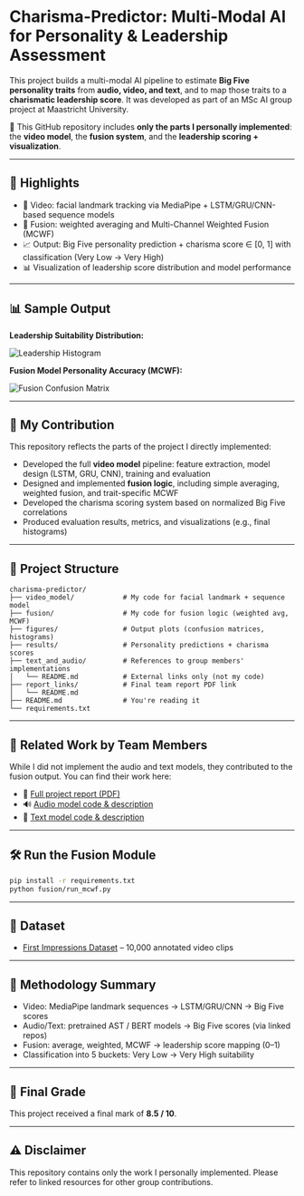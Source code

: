 # Charisma-Predictor: Multi-Modal AI for Personality & Leadership Assessment

This project builds a multi-modal AI pipeline to estimate **Big Five personality traits** from **audio, video, and text**, and to map those traits to a **charismatic leadership score**. It was developed as part of an MSc AI group project at Maastricht University.

🧠 This GitHub repository includes **only the parts I personally implemented**: the **video model**, the **fusion system**, and the **leadership scoring + visualization**.

---

## 🚀 Highlights

* 🎥 Video: facial landmark tracking via MediaPipe + LSTM/GRU/CNN-based sequence models
* 🔀 Fusion: weighted averaging and Multi-Channel Weighted Fusion (MCWF)
* 📈 Output: Big Five personality prediction + charisma score ∈ \[0, 1] with classification (Very Low → Very High)
* 📊 Visualization of leadership score distribution and model performance

---

## 📊 Sample Output

**Leadership Suitability Distribution:**

![Leadership Histogram](figures/leadership_distribution.png)

**Fusion Model Personality Accuracy (MCWF):**

![Fusion Confusion Matrix](figures/fusion_confusion_matrix.png)

---

## 👤 My Contribution

This repository reflects the parts of the project I directly implemented:

* Developed the full **video model** pipeline: feature extraction, model design (LSTM, GRU, CNN), training and evaluation
* Designed and implemented **fusion logic**, including simple averaging, weighted fusion, and trait-specific MCWF
* Developed the charisma scoring system based on normalized Big Five correlations
* Produced evaluation results, metrics, and visualizations (e.g., final histograms)

---

## 📁 Project Structure

```
charisma-predictor/
├── video_model/            # My code for facial landmark + sequence model
├── fusion/                 # My code for fusion logic (weighted avg, MCWF)
├── figures/                # Output plots (confusion matrices, histograms)
├── results/                # Personality predictions + charisma scores
├── text_and_audio/         # References to group members' implementations
│   └── README.md           # External links only (not my code)
├── report_links/           # Final team report PDF link
│   └── README.md
├── README.md               # You're reading it
└── requirements.txt
```

---

## 📎 Related Work by Team Members

While I did not implement the audio and text models, they contributed to the fusion output. You can find their work here:

* 📄 [Full project report (PDF)](https://drive.google.com/file/d/1LQnHQryJfcT02PuWKHqSIbIRdy0jVY7T/view?usp=sharing)
* 🔊 [Audio model code & description](https://drive.google.com/drive/folders/1SoNqgf6J3f-QCa_LvFf0fSnW1xZLOgCV?usp=drive_link)
* 📝 [Text model code & description](https://drive.google.com/drive/folders/1npBfmOsTbw5ziEsa_PnD_drb8xST2BSP?usp=drive_link)

---

## 🛠️ Run the Fusion Module

```bash
pip install -r requirements.txt
python fusion/run_mcwf.py
```

---

## 📄 Dataset

* [First Impressions Dataset](https://chalearnlap.cvc.uab.cat/dataset/20/description/) – 10,000 annotated video clips

---

## 🧠 Methodology Summary

* Video: MediaPipe landmark sequences → LSTM/GRU/CNN → Big Five scores
* Audio/Text: pretrained AST / BERT models → Big Five scores (via linked repos)
* Fusion: average, weighted, MCWF → leadership score mapping (0–1)
* Classification into 5 buckets: Very Low → Very High suitability

---

## 📌 Final Grade

This project received a final mark of **8.5 / 10**.

---

## ⚠️ Disclaimer

This repository contains only the work I personally implemented. Please refer to linked resources for other group contributions.
